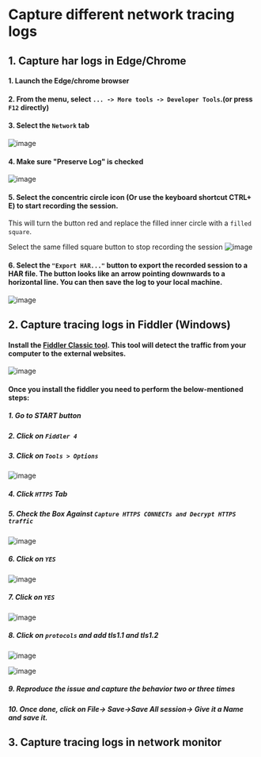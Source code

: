 # Capture different network tracing logs

## 1. Capture har logs in Edge/Chrome

#### 1. Launch the Edge/chrome browser
#### 2. From the menu, select `... -> More tools -> Developer Tools`.(or press `F12` directly)
#### 3. Select the `Network` tab
![image](https://user-images.githubusercontent.com/96930989/212235788-5cf820a0-a909-44e9-8a8f-e39f1c7a9df6.png)
#### 4. Make sure "Preserve Log" is checked
![image](https://user-images.githubusercontent.com/96930989/212235841-de012d95-7602-45c5-8561-e4d817fd1507.png)
#### 5. Select the concentric circle icon (Or use the keyboard shortcut CTRL+ E) to start recording the session.  

This will turn the button red and replace the filled inner circle with a `filled square`.

Select the same filled square button to stop recording the session
![image](https://user-images.githubusercontent.com/96930989/212235902-68a27a79-9ed0-4e25-855f-545190ced37e.png)

#### 6. Select the `"Export HAR..."` button to export the recorded session to a HAR file. The button looks like an arrow pointing downwards to a horizontal line. You can then save the log to your local machine.
![image](https://user-images.githubusercontent.com/96930989/212235965-a384ebf9-63a9-441a-9f64-9f83ca58c5ad.png)



## 2. Capture tracing logs in Fiddler (Windows)
#### Install the [Fiddler Classic tool](http://www.telerik.com/download/fiddler). This tool will detect the traffic from your computer to the external websites.
![image](https://user-images.githubusercontent.com/96930989/227784190-16f3cb11-8822-4b3d-bfcd-09bd6ba29b1e.png)

#### Once you install the fiddler you need to perform the below-mentioned steps:
##### 1. Go to START button
##### 2. Click on `Fiddler 4` 
##### 3. Click on `Tools > Options`
![image](https://user-images.githubusercontent.com/96930989/227168418-ea792ab4-10cd-49de-93cf-cafd47fefa3b.png)
##### 4. Click `HTTPS` Tab        
##### 5. Check the Box Against `Capture HTTPS CONNECTs and Decrypt HTTPS traffic`
![image](https://user-images.githubusercontent.com/96930989/227168518-b7ccd9e7-a969-46b9-a696-d94a32b1dc4e.png)

##### 6. Click on `YES`
![image](https://user-images.githubusercontent.com/96930989/227168593-04f7fee2-562b-471e-9216-17c62915828f.png)

##### 7. Click on `YES`   
![image](https://user-images.githubusercontent.com/96930989/227168640-8fc2d7fb-9825-4706-901b-2f4b21dab3b0.png)

##### 8. Click on `protocols` and add tls1.1 and tls1.2
![image](https://user-images.githubusercontent.com/96930989/227168699-3786939b-8168-47e0-9389-c0bd3cd39962.png)

![image](https://user-images.githubusercontent.com/96930989/227168717-e3d0886c-4269-4358-b943-7b067bf6c15b.png)

##### 9. Reproduce the issue and capture the behavior two or three times
##### 10. Once done, click on File-> Save->Save All session-> Give it a Name and save it.

## 3. Capture tracing logs in network monitor
